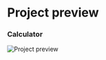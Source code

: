 # Project preview
### Calculator
![Project preview](https://github.com/user-attachments/assets/3318dcc3-4bf2-4ece-bf00-b6e2de506d4a)
